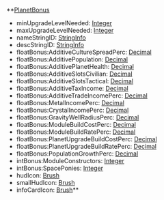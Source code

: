 **[PlanetBonus](EntrenchmentPlanetBonus.md)
  * minUpgradeLevelNeeded: [Integer](Integer.md)
  * maxUpgradeLevelNeeded: [Integer](Integer.md)
  * nameStringID: [StringInfo](StringInfo.md)
  * descStringID: [StringInfo](StringInfo.md)
  * floatBonus:AdditiveCultureSpreadPerc: [Decimal](Decimal.md)
  * floatBonus:AdditivePopulation: [Decimal](Decimal.md)
  * floatBonus:AdditivePlanetHealth: [Decimal](Decimal.md)
  * floatBonus:AdditiveSlotsCivilian: [Decimal](Decimal.md)
  * floatBonus:AdditiveSlotsTactical: [Decimal](Decimal.md)
  * floatBonus:AdditiveTaxIncome: [Decimal](Decimal.md)
  * floatBonus:AdditiveTradeIncomePerc: [Decimal](Decimal.md)
  * floatBonus:MetalIncomePerc: [Decimal](Decimal.md)
  * floatBonus:CrystalIncomePerc: [Decimal](Decimal.md)
  * floatBonus:GravityWellRadiusPerc: [Decimal](Decimal.md)
  * floatBonus:ModuleBuildCostPerc: [Decimal](Decimal.md)
  * floatBonus:ModuleBuildRatePerc: [Decimal](Decimal.md)
  * floatBonus:PlanetUpgradeBuildCostPerc: [Decimal](Decimal.md)
  * floatBonus:PlanetUpgradeBuildRatePerc: [Decimal](Decimal.md)
  * floatBonus:PopulationGrowthPerc: [Decimal](Decimal.md)
  * intBonus:ModuleConstructors: [Integer](Integer.md)
  * intBonus:SpacePonies: [Integer](Integer.md)
  * hudIcon: [Brush](Brush.md)
  * smallHudIcon: [Brush](Brush.md)
  * infoCardIcon: [Brush](Brush.md)**
